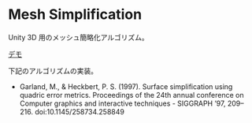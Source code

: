 Mesh Simplification
==
Unity 3D 用のメッシュ簡略化アルゴリズム。

[デモ](http://nobnak.github.io/SceneSamples/Garland97/Garland97.html)

下記のアルゴリズムの実装。

 * Garland, M., & Heckbert, P. S. (1997). Surface simplification using quadric error metrics. Proceedings of the 24th annual conference on Computer graphics and interactive techniques - SIGGRAPH  ’97, 209–216. doi:10.1145/258734.258849
